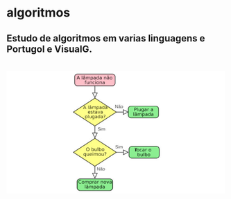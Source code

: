 # algoritmos
## Estudo de algoritmos em varias linguagens e Portugol e VisualG.
<h1 align="left">
    <img src="./imagens/logo.jpg">
</h1>
